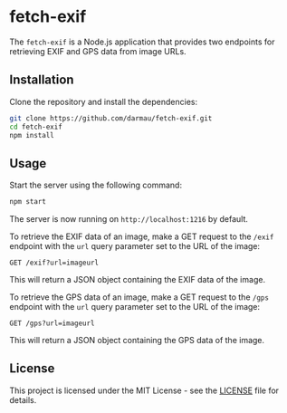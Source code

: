 # fetch-exif

The `fetch-exif` is a Node.js application that provides two endpoints for retrieving EXIF and GPS data from image URLs.

## Installation

Clone the repository and install the dependencies:

```bash
git clone https://github.com/darmau/fetch-exif.git
cd fetch-exif
npm install
```

## Usage

Start the server using the following command:

```bash
npm start
```

The server is now running on `http://localhost:1216` by default.

To retrieve the EXIF data of an image, make a GET request to the `/exif` endpoint with the `url` query parameter set to the URL of the image:

```
GET /exif?url=imageurl
```

This will return a JSON object containing the EXIF data of the image.

To retrieve the GPS data of an image, make a GET request to the `/gps` endpoint with the `url` query parameter set to the URL of the image:

```
GET /gps?url=imageurl
```

This will return a JSON object containing the GPS data of the image.

## License

This project is licensed under the MIT License - see the [LICENSE](LICENSE) file for details.